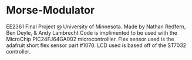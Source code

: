 # Morse-Modulator
EE2361 Final Project @ University of Minnesota. 
Made by Nathan Redfern, Ben Deyle, & Andy Lambrecht
Code is implimented to be used with the MicroChip PIC24FJ64GA002 microcontrolller. Flex sensor used is the adafruit short flex sensor part #1070. LCD used is based off of the ST7032 controller.
